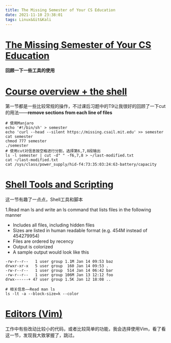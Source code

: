 ```yaml
---
title: The Missing Semester of Your CS Education
date: 2021-11-10 23:38:01
tags: Linux&Git&Kali
---
```


# [The Missing Semester of Your CS Education](https://missing.csail.mit.edu/)

**回顾一下一些工具的使用**

# [Course overview + the shell](https://missing.csail.mit.edu/2020/course-shell/)

第一节都是一些比较常规的操作，不过课后习题中的T9让我很好的回顾了一下cut的用法——**remove sections from each line of files**

```shell
# 使用Manjaro
echo '#!/bin/sh' > semester
echo 'curl --head --silent https://missing.csail.mit.edu' >> semester
cat semester
chmod 777 semester
./semester
# 使用cut对信息按空格进行分割，选择第6,7,8段输出
ls -l semester | cut -d" " -f6,7,8 > ~/last-modified.txt
cat ~/last-modified.txt
cat /sys/class/power_supply/hid-f4:73:35:03:24:63-battery/capacity
```

# [Shell Tools and Scripting](https://missing.csail.mit.edu/2020/shell-tools/)

这一节有趣了一点点，Shell工具和脚本

1.Read man ls and write an ls command that lists files in the following manner

  - Includes all files, including hidden files
  - Sizes are listed in human readable format (e.g. 454M instead of 454279954)
  - Files are ordered by recency
  - Output is colorized
  - A sample output would look like this

```shell
-rw-r--r--   1 user group 1.1M Jan 14 09:53 baz
drwxr-xr-x   5 user group  160 Jan 14 09:53 .
-rw-r--r--   1 user group  514 Jan 14 06:42 bar
-rw-r--r--   1 user group 106M Jan 13 12:12 foo
drwx------+ 47 user group 1.5K Jan 12 18:08 ..
```

```shell
# 相关信息——Read man ls
ls -lt -a --block-size=k --color
```

# [Editors (Vim)](https://missing.csail.mit.edu/2020/editors/)

工作中有些改动比较小的代码，或者比较简单的功能，我会选择使用Vim，看了看这一节，发现我大致掌握了，跳过。
